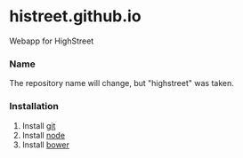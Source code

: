 histreet.github.io
==================

Webapp for HighStreet

### Name
The repository name will change, but "highstreet" was taken.

### Installation
1. Install [git](http://git-scm.com/)
2. Install [node](http://nodejs.org/)
3. Install [bower](http://bower.io/#install-bower)

